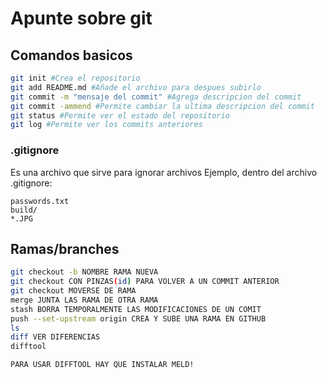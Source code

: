 # Apunte sobre git

## Comandos basicos


```bash
git init #Crea el repositorio
git add README.md #Añade el archivo para despues subirlo
git commit -m "mensaje del commit" #Agrega descripcion del commit
git commit -ammend #Permite cambiar la ultima descripcion del commit
git status #Permite ver el estado del repositorio
git log #Permite ver los commits anteriores
```                    


### .gitignore

Es una archivo que sirve para ignorar archivos
Ejemplo, dentro del archivo .gitignore:

```
passwords.txt
build/
*.JPG
```

## Ramas/branches

```bash
git checkout -b NOMBRE RAMA NUEVA
git checkout CON PINZAS(id) PARA VOLVER A UN COMMIT ANTERIOR
git checkout MOVERSE DE RAMA
merge JUNTA LAS RAMA DE OTRA RAMA
stash BORRA TEMPORALMENTE LAS MODIFICACIONES DE UN COMIT
push --set-upstream origin CREA Y SUBE UNA RAMA EN GITHUB
ls
diff VER DIFERENCIAS
difftool

PARA USAR DIFFTOOL HAY QUE INSTALAR MELD!
``` 